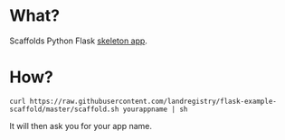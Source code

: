 # What?

Scaffolds Python Flask [skeleton app]().

# How?

    curl https://raw.githubusercontent.com/landregistry/flask-example-scaffold/master/scaffold.sh yourappname | sh

It will then ask you for your app name.


